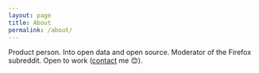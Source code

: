 ```yaml
---
layout: page
title: About
permalink: /about/
---
```


Product person. Into open data and open source. Moderator of the Firefox subreddit. Open to work ([contact](mailto:amasroor@buffalo.edu) me 😊).
